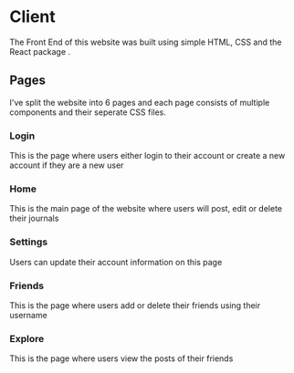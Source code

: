 # Client

The Front End of this website was built using simple HTML, CSS and the React package .

## Pages
I've split the website into 6 pages and each page consists of multiple components and their seperate CSS files.
### Login
This is the page where users either login to their account or create a new account if they are a new user
### Home
This is the main page of the website where users will post, edit or delete their journals
### Settings
Users can update their account information on this page
### Friends
This is the page where users add or delete their friends using their username
### Explore
This is the page where users view the posts of their friends

